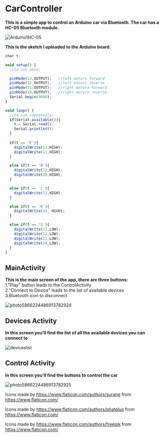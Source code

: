 # CarController

**This is a simple app to control an Arduino car via Bluetooth. The car has a HC-05 Bluetooth module.**

![Arduino1HC-05](https://user-images.githubusercontent.com/56250173/80868415-b2276580-8c9a-11ea-8b41-772eac3a82df.jpg)

**This is the sketch I uploaded to the Arduino board.**

```javascript
char t;

void setup() {
  //to run once:

  pinMode(13,OUTPUT);   //left motors forward
  pinMode(12,OUTPUT);   //left motors reverse
  pinMode(11,OUTPUT);   //right motors forward
  pinMode(10,OUTPUT);   //right motort reverse
  Serial.begin(9600);
}

void loop() {
  //to run repeatedly:
  if(Serial.available()){
    t = Serial.read();
    Serial.println(t);
  }
    
  if(t == 'F'){
    digitalWrite(13,HIGH);
    digitalWrite(11,HIGH);
  }

  else if(t == 'B'){
    digitalWrite(12,HIGH);
    digitalWrite(10,HIGH);
  }

  else if(t == 'L'){
    digitalWrite(11,HIGH);
  }

  else if(t == 'R'){
    digitalWrite(13, HIGH); 
  }

  else if(t == 'S'){
    digitalWrite(13,LOW);
    digitalWrite(12,LOW);
    digitalWrite(11,LOW);
    digitalWrite(10,LOW);
  }
}

```


## MainActivity  
**This is the main screen of the app, there are three buttons:**  
1."Play" button leads to the ControlActivity  
2."Connect to Device" leads to the list of available devices  
3.Bluetooth icon to disconnect 

![photo5866224486913782924](https://user-images.githubusercontent.com/56250173/80869191-44316d00-8c9f-11ea-9b75-64f63f4922f5.jpg)
 

## Devices Activity
**In this screen you'll find the list of all the available devices you can connect to**

![deviceslist](https://user-images.githubusercontent.com/56250173/80869885-2c5be800-8ca3-11ea-872b-a208cc3e3639.png)

## Control Activity
**In this screen you'll find the buttons to control the car**

![photo5866224486913782925](https://user-images.githubusercontent.com/56250173/80869987-d3d91a80-8ca3-11ea-9f25-d5f6fac10ed8.jpg)
  
   
     
Icons made by https://www.flaticon.com/authors/surang from https://www.flaticon.com/  

Icons made by https://www.flaticon.com/authors/phatplus from https://www.flaticon.com/  

Icons made by https://www.flaticon.com/authors/freepik from https://www.flaticon.com/   


